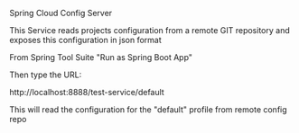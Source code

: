 Spring Cloud Config Server

This Service reads projects configuration from a remote GIT repository and exposes this configuration in json format

From Spring Tool Suite "Run as Spring Boot App"

Then type the URL:

http://localhost:8888/test-service/default

This will read the configuration for the "default" profile from remote config repo


